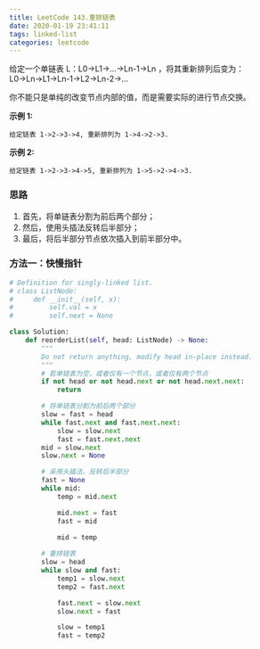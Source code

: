 ```yaml
---
title: LeetCode 143.重排链表
date: 2020-01-19 23:41:11
tags: linked-list
categories: leetcode
---
```


给定一个单链表 L：L0→L1→…→Ln-1→Ln ，将其重新排列后变为： L0→Ln→L1→Ln-1→L2→Ln-2→…

你不能只是单纯的改变节点内部的值，而是需要实际的进行节点交换。

<!--more-->

**示例 1:**

```
给定链表 1->2->3->4, 重新排列为 1->4->2->3.
```

**示例 2:**

```
给定链表 1->2->3->4->5, 重新排列为 1->5->2->4->3.
```

### 思路

1. 首先，将单链表分割为前后两个部分；
2. 然后，使用头插法反转后半部分；
3. 最后，将后半部分节点依次插入到前半部分中。

### 方法一：快慢指针

```python
# Definition for singly-linked list.
# class ListNode:
#     def __init__(self, x):
#         self.val = x
#         self.next = None

class Solution:
    def reorderList(self, head: ListNode) -> None:
        """
        Do not return anything, modify head in-place instead.
        """
        # 若单链表为空，或者仅有一个节点，或者仅有两个节点
        if not head or not head.next or not head.next.next:
            return

        # 将单链表分割为前后两个部分
        slow = fast = head       
        while fast.next and fast.next.next:
            slow = slow.next
            fast = fast.next.next
        mid = slow.next
        slow.next = None

        # 采用头插法，反转后半部分
        fast = None
        while mid:
            temp = mid.next

            mid.next = fast
            fast = mid

            mid = temp
        
        # 重排链表
        slow = head
        while slow and fast:
            temp1 = slow.next
            temp2 = fast.next

            fast.next = slow.next
            slow.next = fast

            slow = temp1       
            fast = temp2
```


